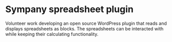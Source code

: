 <!--
  slug: sympany
  type: fortpolio
  excerptNl: Vrijwilligerswerk aan het ontwikkelen van een open-source WordPress-plug-in die spreadsheets leest en weergeeft als blocks. Met de spreadsheet kan worden ge-interacteerd met behoud van berekeningen.
  description: Development of an open source WordPress plugin that reads and displays spreadsheets that can be interacted with.
  categories: JavaScript, HTML/CSS
  tags: JavaScript, HTML, CSS, Wordpress, open source
  clients: Sympany
  inCv: true
  inPortfolio: false
  dateFrom: 2021-11-01
  dateTo: 2022-04-01
-->

# Sympany spreadsheet plugin

Volunteer work developing an open source WordPress plugin that reads and displays spreadsheets as blocks. The spreadsheets can be interacted with while keeping their calculating functionality.
